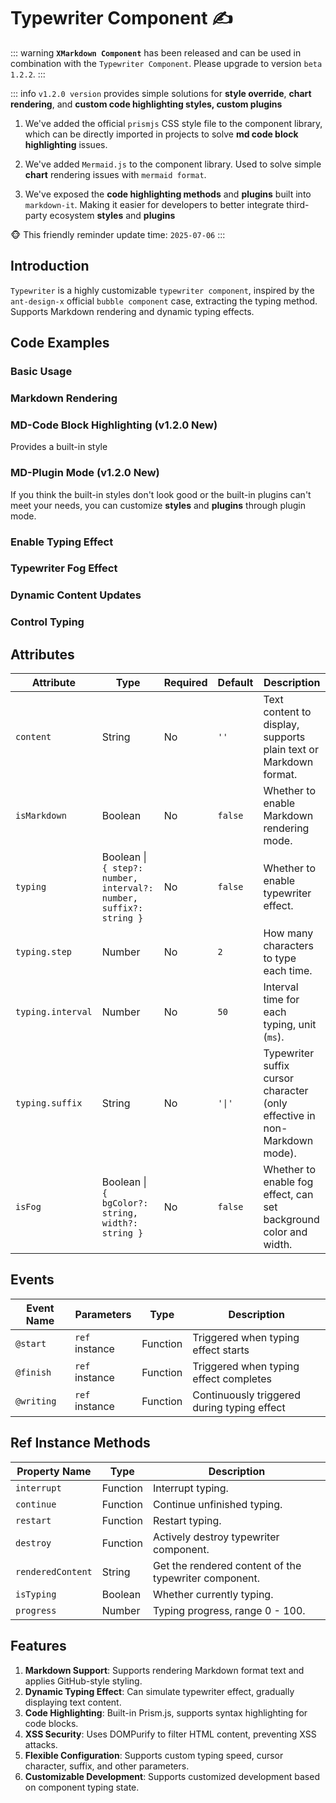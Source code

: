 # Typewriter Component ✍

::: warning
**`XMarkdown Component`** has been released and can be used in combination with the `Typewriter Component`. Please upgrade to version `beta 1.2.2`.
:::

::: info
`v1.2.0 version` provides simple solutions for **style override**, **chart rendering**, and **custom code highlighting styles, custom plugins**

1. We've added the official `prismjs` CSS style file to the component library, which can be directly imported in projects to solve **md code block highlighting** issues.

2. We've added `Mermaid.js` to the component library. Used to solve simple **chart** rendering issues with `mermaid format`.

3. We've exposed the **code highlighting methods** and **plugins** built into `markdown-it`. Making it easier for developers to better integrate third-party ecosystem **styles** and **plugins**

🐵 This friendly reminder update time: `2025-07-06`
:::

## Introduction

`Typewriter` is a highly customizable `typewriter component`, inspired by the `ant-design-x` official `bubble component` case, extracting the typing method. Supports Markdown rendering and dynamic typing effects.

## Code Examples

### Basic Usage

<demo src="./demos/content.vue"></demo>

### Markdown Rendering

<demo src="./demos/isMarkdown.vue"></demo>

### MD-Code Block Highlighting (v1.2.0 New)

Provides a built-in style

<demo src="./demos/newMarkDown.vue"></demo>

### MD-Plugin Mode (v1.2.0 New)

If you think the built-in styles don't look good or the built-in plugins can't meet your needs, you can customize **styles** and **plugins** through plugin mode.

<demo src="./demos/mermaid.vue"></demo>

### Enable Typing Effect

<demo src="./demos/typing.vue"></demo>

### Typewriter Fog Effect

<demo src="./demos/isFog.vue"></demo>

### Dynamic Content Updates

<demo src="./demos/updates.vue"></demo>

### Control Typing

<demo src="./demos/customized.vue"></demo>

## Attributes

| Attribute | Type | Required | Default | Description |
| --------- | ---- | -------- | ------- | ----------- |
| `content` | String | No | `''` | Text content to display, supports plain text or Markdown format. |
| `isMarkdown` | Boolean | No | `false` | Whether to enable Markdown rendering mode. |
| `typing` | Boolean \| `{ step?: number, interval?: number, suffix?: string }` | No | `false` | Whether to enable typewriter effect. |
| `typing.step` | Number | No | `2` | How many characters to type each time. |
| `typing.interval` | Number | No | `50` | Interval time for each typing, unit (`ms`). |
| `typing.suffix` | String | No | `'\|'` | Typewriter suffix cursor character (only effective in non-Markdown mode). |
| `isFog` | Boolean \| `{ bgColor?: string, width?: string }` | No | `false` | Whether to enable fog effect, can set background color and width. |

## Events

| Event Name | Parameters | Type | Description |
| ---------- | ---------- | ---- | ----------- |
| `@start` | `ref` instance | Function | Triggered when typing effect starts |
| `@finish` | `ref` instance | Function | Triggered when typing effect completes |
| `@writing` | `ref` instance | Function | Continuously triggered during typing effect |

## Ref Instance Methods

| Property Name | Type | Description |
| ------------- | ---- | ----------- |
| `interrupt` | Function | Interrupt typing. |
| `continue` | Function | Continue unfinished typing. |
| `restart` | Function | Restart typing. |
| `destroy` | Function | Actively destroy typewriter component. |
| `renderedContent` | String | Get the rendered content of the typewriter component. |
| `isTyping` | Boolean | Whether currently typing. |
| `progress` | Number | Typing progress, range 0 - 100. |

## Features

1. **Markdown Support**: Supports rendering Markdown format text and applies GitHub-style styling.
2. **Dynamic Typing Effect**: Can simulate typewriter effect, gradually displaying text content.
3. **Code Highlighting**: Built-in Prism.js, supports syntax highlighting for code blocks.
4. **XSS Security**: Uses DOMPurify to filter HTML content, preventing XSS attacks.
5. **Flexible Configuration**: Supports custom typing speed, cursor character, suffix, and other parameters.
6. **Customizable Development**: Supports customized development based on component typing state.
